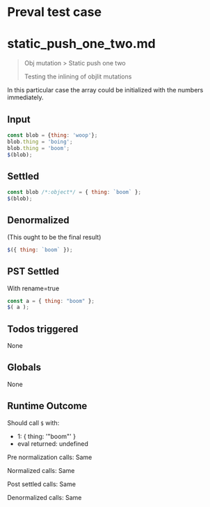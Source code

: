 # Preval test case

# static_push_one_two.md

> Obj mutation > Static push one two
>
> Testing the inlining of objlit mutations

In this particular case the array could be initialized with the numbers immediately.

## Input

`````js filename=intro
const blob = {thing: 'woop'};
blob.thing = 'boing';
blob.thing = 'boom';
$(blob);
`````


## Settled


`````js filename=intro
const blob /*:object*/ = { thing: `boom` };
$(blob);
`````


## Denormalized
(This ought to be the final result)

`````js filename=intro
$({ thing: `boom` });
`````


## PST Settled
With rename=true

`````js filename=intro
const a = { thing: "boom" };
$( a );
`````


## Todos triggered


None


## Globals


None


## Runtime Outcome


Should call `$` with:
 - 1: { thing: '"boom"' }
 - eval returned: undefined

Pre normalization calls: Same

Normalized calls: Same

Post settled calls: Same

Denormalized calls: Same
